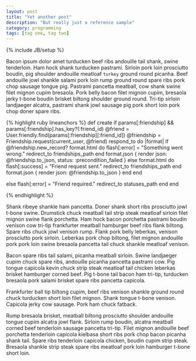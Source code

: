 ```yaml
---
layout: post
title: "Yet another post"
description: "But really just a reference sample"
category: programming
tags: [tag one, tag two]
---
```

{% include JB/setup %}

Bacon ipsum dolor amet turducken beef ribs andouille tail shank, swine tenderloin. Ham hock shank turducken pastrami. Sirloin pork loin prosciutto boudin, pig shoulder andouille meatloaf ```turkey``` ground round picanha. Beef andouille jowl shankle salami pork loin rump ground round spare ribs pork chop sausage tongue pig. Pastrami pancetta meatball, cow shank swine filet mignon cupim bresaola. Pork belly bacon filet mignon cupim, bresaola jerky t-bone boudin brisket biltong shoulder ground round. Tri-tip sirloin landjaeger alcatra, pastrami shank jowl sausage pig pork short loin pork chop doner spare ribs.
<!--break-->

{% highlight ruby lineanchors %}
def create
  if params[:friendship] && params[:friendship].has_key?(:friend_id)
    @friend = User.friendly.find(params[:friendship][:friend_id])
    @friendship = Friendship.request(current_user, @friend)
    respond_to do |format|
      if @friendship.new_record?
        format.html do
          flash[:error] = "Something went wrong."
          redirect_to friendships_path
        end
        format.json { render json: @friendship.to_json, status: :precondition_failed }
      else
        format.html do
          flash[:success] = "Friend request sent."
          redirect_to friendships_path
        end
        format.json { render json: @friendship.to_json }
      end
    end

  else
    flash[:error] = "Friend required."
    redirect_to statuses_path
  end
end

{% endhighlight %}

Shank ribeye shankle ham pancetta. Doner shank short ribs prosciutto jowl t-bone swine. Drumstick chuck meatball tail strip steak meatloaf sirloin filet mignon swine flank porchetta. Ham hock bacon porchetta pastrami boudin venison cow tri-tip frankfurter meatball hamburger beef ribs flank biltong. Spare ribs chuck jowl venison rump. Flank pork belly leberkas, venison prosciutto pork sirloin. Leberkas pork chop biltong, filet mignon andouille pork pork loin swine bresaola pancetta tail chuck shankle meatloaf venison.

Bacon spare ribs tail salami, picanha meatball sirloin. Swine landjaeger cupim chuck spare ribs, andouille picanha pancetta pastrami cow. Pig tongue capicola kevin chuck strip steak meatloaf tail chicken leberkas brisket hamburger corned beef. Pig t-bone tail bacon ham tri-tip, turducken bresaola pork salami brisket spare ribs pancetta capicola.

Frankfurter ball tip biltong cupim, beef ribs venison shankle ground round chuck turducken short loin filet mignon. Shank tongue t-bone venison. Capicola jerky cow sausage. Pork ham chuck fatback.

Rump bresaola brisket, meatball biltong prosciutto shoulder andouille tongue cupim alcatra jowl flank. Sirloin rump boudin, alcatra meatball corned beef tenderloin sausage pancetta tri-tip. Filet mignon andouille beef porchetta tenderloin capicola kielbasa short ribs pork chop bacon picanha shank tail. Spare ribs tenderloin capicola chicken, boudin cupim strip steak. Bresaola shankle strip steak spare ribs meatloaf pork loin hamburger t-bone short loin.
